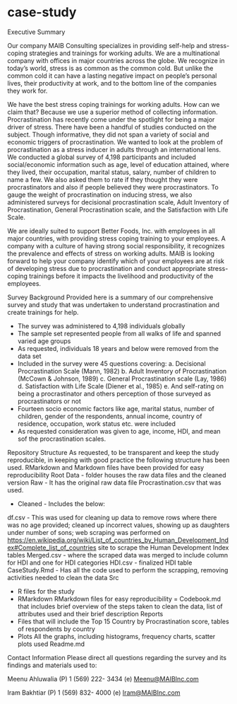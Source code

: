 # case-study
Executive Summary

Our company MAIB Consulting specializes in providing self-help and stress-coping strategies and trainings for working adults. We are a multinational company with offices in major countries across the globe. We recognize in today’s world, stress is as common as the common cold. But unlike the common cold it can have a lasting negative impact on people’s personal lives, their productivity at work, and to the bottom line of the companies they work for.

We have the best stress coping trainings for working adults. How can we claim that? Because we use a superior method of collecting information. Procrastination has recently come under the spotlight for being a major driver of stress. There have been a handful of studies conducted on the subject. Though informative, they did not span a variety of social and economic triggers of procrastination. We wanted to look at the problem of procrastination as a stress inducer in adults through an international lens. We conducted a global survey of 4,198 participants and included social/economic information such as age, level of education attained, where they lived, their occupation, marital status, salary, number of children to name a few. We also asked them to rate if they thought they were procrastinators and also if people believed they were procrastinators. To gauge the weight of procrastination on inducing stress, we also administered surveys for decisional procrastination scale, Adult Inventory of Procrastination, General Procrastination scale, and the Satisfaction with Life Scale.

We are ideally suited to support Better Foods, Inc. with employees in all major countries, with providing stress coping training to your employees. A company with a culture of having strong social responsibility, it recognizes the prevalence and effects of stress on working adults. MAIB is looking forward to help your company identify which of your employees are at risk of developing stress due to procrastination and conduct appropriate stress-coping trainings before it impacts the livelihood and productivity of the employees.

Survey Background 
Provided here is a summary of our comprehensive survey and study that was undertaken to understand procrastination and create trainings for help. 
- The survey was administered to 4,198 individuals globally 
- The sample set represented people from all walks of life and spanned varied age groups 
- As requested, individuals 18 years and below were removed from the data set 
- Included in the survey were 45 questions covering: 
a. Decisional Procrastination Scale (Mann, 1982) 
b. Adult Inventory of Procrastination (McCown & Johnson, 1989) 
c. General Procrastination scale (Lay, 1986) 
d. Satisfaction with Life Scale (Diener et al., 1985) 
e. And self-rating on being a procrastinator and others perception of those surveyed as procrastinators or not 
- Fourteen socio economic factors like age, marital status, number of children, gender of the respondents, annual income, country of residence, occupation, work status etc. were included 
- As requested consideration was given to age, income, HDI, and mean sof the procrastination scales.

Repository Structure 
As requested, to be transparent and keep the study reproducible, in keeping with good practice the following structure has been used. RMarkdown and Markdown files have been provided for easy reproducibility 
Root 
Data - folder houses the raw data files and the cleaned version 
Raw - It has the original raw data file Procrastination.csv that was used. 
- Cleaned - Includes the below:

df.csv - This was used for cleaning up data to remove rows where there was no age provided; cleaned up incorrect values, showing up as daughters under number of sons; web scraping was performed on https://en.wikipedia.org/wiki/List_of_countries_by_Human_Development_Index#Complete_list_of_countries site to scrape the Human Development Index tables
Merged.csv - where the scraped data was merged to include column for HDI and one for HDI categories
HDI.csv - finalized HDI table
CaseStudy.Rmd - Has all the code used to perform the scrapping, removing activities needed to clean the data 
Src 
- R files for the study 
- RMarkdown RMarkdown files for easy reproducibility 
= Codebook.md that includes brief overview of the steps taken to clean the data, list of attributes used and their brief description 
Reports 
- Files that will include the Top 15 Country by Procrastination score, tables of respondents by country 
- Plots All the graphs, including histograms, frequency charts, scatter plots used 
Readme.md

Contact Information 
Please direct all questions regarding the survey and its findings and materials used to: 

Meenu Ahluwalia 
(P) 1 (569) 222- 3434 
(e) Meenu@MAIBInc.com

Iram Bakhtiar 
(P) 1 (569) 832- 4000 
(e) Iram@MAIBInc.com

